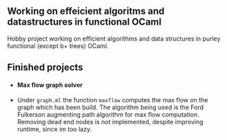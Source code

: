 ## Working on effeicient algoritms and datastructures in functional OCaml

Hobby project working on efficient algorithms and data structures in purley functional (except b+ trees) OCaml. 

## Finished projects

- #### Max flow graph solver
- Under ``` graph.ml ``` the function ``` maxflow ``` computes the max flow on the graph which has been build. The algorithm being used is the Ford Fulkerson augmenting path algorithm for max flow computation. Removing dead end nodes is *not* implemented, despite improving runtime, since im too lazy.